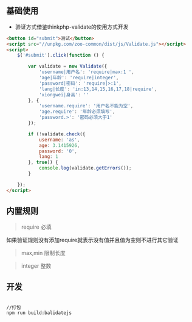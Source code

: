 ## 基础使用
- 验证方式借鉴thinkphp-validate的使用方式开发
```html
<button id="submit">测试</button>
<script src="//unpkg.com/zoo-common/dist/js/Validate.js"></script>
<script>
    $('#submit').click(function () {

        var validate = new Validate({
            'username|用户名': 'require|max:1 ',
            'age|年龄': 'require|integer',
            'password|密码': 'require|>:1',
            'lang|长度': 'in:13,14,15,16,17,18|require',
            'xiongwei|身高': ''
        }, {
            'username.require': '用户名不能为空',
            'age.require': '年龄必须填写',
            'password.>': '密码必须大于1'
        });

        if (!validate.check({
            username: 'as',
            age: 3.1415926,
            password: '0',
            lang: 1
        }, true)) {
            console.log(validate.getErrors());
        }

    });
</script>
```




## 内置规则

> require 必填

如果验证规则没有添加require就表示没有值并且值为空则不进行其它验证

> max,min 限制长度

> integer 整数



## 开发

```

//打包
npm run build:balidatejs
```